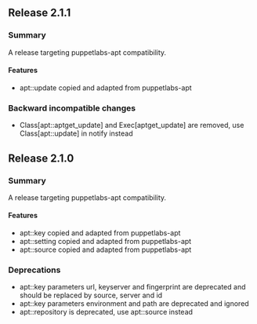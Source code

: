## Release 2.1.1
### Summary
A release targeting puppetlabs-apt compatibility.

#### Features
- apt::update copied and adapted from puppetlabs-apt

### Backward incompatible changes
- Class[apt::aptget\_update] and Exec[aptget\_update] are removed, use Class[apt::update] in notify instead

## Release 2.1.0
### Summary
A release targeting puppetlabs-apt compatibility.

#### Features
- apt::key copied and adapted from puppetlabs-apt
- apt::setting copied and adapted from puppetlabs-apt
- apt::source copied and adapted from puppetlabs-apt

### Deprecations
- apt::key parameters url, keyserver and fingerprint are deprecated and should be replaced by source, server and id
- apt::key parameters environment and path are deprecated and ignored
- apt::repository is deprecated, use apt::source instead

